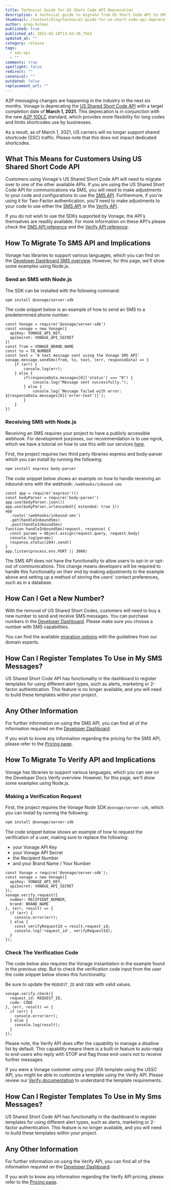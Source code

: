 ```yaml
---
title: Technical Guide for US Short Code API Deprecation
description: A technical guide to migrate from US Short Code API to SMS and Verify APIs.
thumbnail: /content/blog/technical-guide-for-us-short-code-api-deprecation/shortcode_deprecation_1200x600.png
author: greg-holmes
published: true
published_at: 2021-02-18T13:43:38.756Z
updated_at: ""
category: release
tags:
  - sms-api
  - ""
comments: true
spotlight: false
redirect: ""
canonical: ""
outdated: false
replacement_url: ""
---
```

A2P messaging changes are happening in the industry in the next six months. Vonage is deprecating the [US Shared Short Code API](https://developer.nexmo.com/messaging/us-short-codes/overview) with a target completion date of **March 1, 2021.** This deprecation is in conjunction with the new [A2P 10DLC](https://nexmoinc.atlassian.net/wiki/spaces/MSG/pages/2220163442/) standard, which provides more flexibility for long codes and limits shortcodes use by businesses.

As a result, as of March 1, 2021, US carriers will no longer support shared shortcode (SSC) traffic. Please note that this does not impact dedicated shortcodes.

## What This Means for Customers Using US Shared Short Code API

Customers using Vonage's US Shared Short Code API will need to migrate over to one of the other available APIs. If you are using the US Shared Short Code API for communications via SMS, you will need to make adjustments to your code and configurations to use the [SMS API](https://developer.nexmo.com/messaging/sms/overview). Furthermore, if you're using it for Two-Factor authentication, you'll need to make adjustments to your code to use either the [SMS API](https://developer.nexmo.com/messaging/sms/overview) or the [Verify API](https://developer.nexmo.com/verify/overview).

If you do not wish to use the SDKs supported by Vonage, the API's themselves are readily available. For more information on these API's please check the [SMS API reference](https://developer.nexmo.com/api/sms) and the [Verify API reference](https://developer.nexmo.com/api/verify).

## How To Migrate To SMS API and Implications

Vonage has libraries to support various languages, which you can find on the [Developer Dashboard SMS overview](https://developer.nexmo.com/messaging/sms/overview). However, for this page, we'll show some examples using Node.js.

### Send an SMS with Node.js

The SDK can be installed with the following command:

```bash
npm install @vonage/server-sdk
```

The code snippet below is an example of how to send an SMS to a predetermined phone number:

```node
const Vonage = require('@vonage/server-sdk')
const vonage = new Vonage({
  apiKey: VONAGE_API_KEY,
  apiSecret: VONAGE_API_SECRET
})
const from = VONAGE_BRAND_NAME
const to = TO_NUMBER
const text = 'A text message sent using the Vonage SMS API'
vonage.message.sendSms(from, to, text, (err, responseData) => {
    if (err) {
        console.log(err);
    } else {
        if(responseData.messages[0]['status'] === "0") {
            console.log("Message sent successfully.");
        } else {
            console.log(`Message failed with error: ${responseData.messages[0]['error-text']}`);
        }
    }
})
```

### Receiving SMS with Node.js

Receiving an SMS requires your project to have a publicly accessible webhook. For development purposes, our recommendation is to use ngrok, which we have a tutorial on how to use this with our services [here](https://learn.vonage.com/blog/2017/07/04/local-development-nexmo-ngrok-tunnel-dr/).

First, the project requires two third party libraries express and body-parser which you can install by running the following:

```bash
npm install express body-parser
```

The code snippet below shows an example on how to handle receiving an inbound-sms with the webhook: `/webhooks/inbound-sms`

```node
const app = require('express')()
const bodyParser = require('body-parser')
app.use(bodyParser.json())
app.use(bodyParser.urlencoded({ extended: true }))
app
  .route('/webhooks/inbound-sms')
  .get(handleInboundSms)
  .post(handleInboundSms)
function handleInboundSms(request, response) {
  const params = Object.assign(request.query, request.body)
  console.log(params)
  response.status(204).send()
}
app.listen(process.env.PORT || 3000)
```

The SMS API does not have the functionality to allow users to opt-in or opt-out of communications. This change means developers will be required to handle this functionality on their end by making adjustments to the example above and setting up a method of storing the users' contact preferences, such as in a database.

## How Can I Get a New Number?

With the removal of US Shared Short Codes, customers will need to buy a new number to send and receive SMS messages. You can purchase numbers in the [Developer Dashboard](https://dashboard.nexmo.com/buy-numbers). Please make sure you choose a number with SMS capabilities.

You can find the available [migration options](https://help.nexmo.com/hc/en-us/articles/360050905592-10DLC-Preparation) with the guidelines from our domain experts.

## How Can I Register Templates To Use in My SMS Messages?

US Shared Short Code API has functionality in the dashboard to register templates for using different alert types, such as alerts, marketing or 2-factor authentication. This feature is no longer available, and you will need to build these templates within your project.

## Any Other Information

For further information on using the SMS API, you can find all of the information required on the [Developer Dashboard](https://developer.nexmo.com/messaging/sms/overview).

If you wish to know any information regarding the pricing for the SMS API, please refer to the [Pricing page](https://www.vonage.co.uk/communications-apis/messages/pricing/).

## How To Migrate To Verify API and Implications

Vonage has libraries to support various languages, which you can see on the Developer Docs Verify overview. However, for this page, we'll show some examples using Node.js.

### Making a Verification Request

First, the project requires the Vonage Node SDK `@vonage/server-sdk`, which you can install by running the following:

```bash
npm install @vonage/server-sdk
```

The code snippet below shows an example of how to request the verification of a user, making sure to replace the following:

* your Vonage API Key
* your Vonage API Secret
* the Recipient Number
* and your Brand Name / Your Number

```node
const Vonage = require('@vonage/server-sdk');
const vonage = new Vonage({
  apiKey: VONAGE_API_KEY,
  apiSecret: VONAGE_API_SECRET
});
vonage.verify.request({
  number: RECIPIENT_NUMBER,
  brand: BRAND_NAME
}, (err, result) => {
  if (err) {
    console.error(err);
  } else {
    const verifyRequestId = result.request_id;
    console.log('request_id', verifyRequestId);
  }
});
```

### Check The Verification Code

The code below also requires the Vonage instantiation in the example found in the previous step. But to check the verification code input from the user the code snippet below shows this functionality.

Be sure to update the `REQUEST_ID` and `CODE` with valid values.

```node
vonage.verify.check({
  request_id: REQUEST_ID,
  code: CODE
}, (err, result) => {
  if (err) {
    console.error(err);
  } else {
    console.log(result);
  }
});
```

Please note, the Verify API does offer the capability to manage a disallow list by default. This capability means there is a built-in feature to auto-reply to end-users who reply with STOP and flag those end-users not to receive further messages.

If you were a Vonage customer using your 2FA template using the USSC API, you might be able to customize a template using the Verify API. Please review our [Verify documentation](https://developer.nexmo.com/api/verify/templates/curl) to understand the template requirements.

## How Can I Register Templates To Use in My Sms Messages?

US Shared Short Code API has functionality in the dashboard to register templates for using different alert types, such as alerts, marketing or 2-factor authentication. This feature is no longer available, and you will need to build these templates within your project.

## Any Other Information

For further information on using the Verify API, you can find all of the information required on the [Developer Dashboard](https://developer.nexmo.com/messaging/sms/overview).

If you wish to know any information regarding the Verify API pricing, please refer to the [Pricing page](https://www.vonage.co.uk/communications-apis/messages/pricing/).